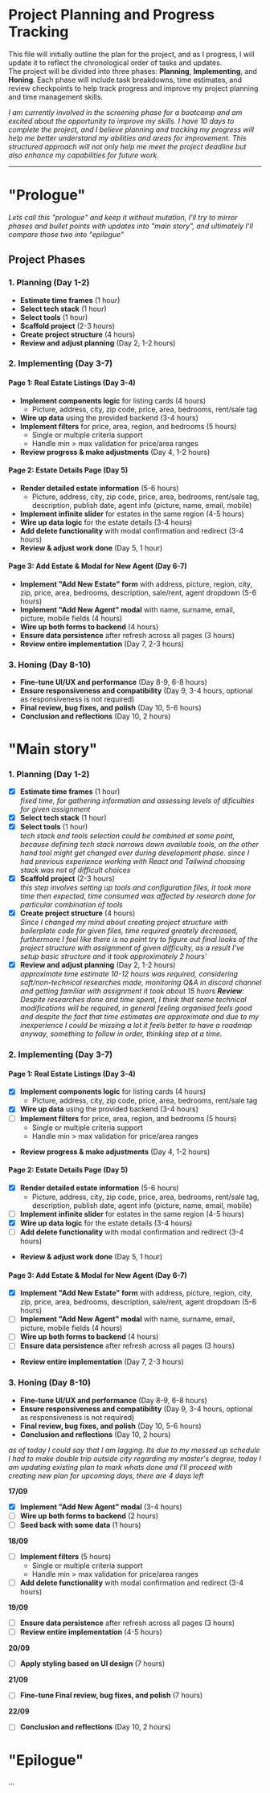 # Project Planning and Progress Tracking

This file will initially outline the plan for the project, and as I progress, I will update it to reflect the chronological order of tasks and updates.  
The project will be divided into three phases: **Planning**, **Implementing**, and **Honing**. Each phase will include task breakdowns, time estimates, and review checkpoints to help track progress and improve my project planning and time management skills.

_I am currently involved in the screening phase for a bootcamp and am excited about the opportunity to improve my skills. I have 10 days to complete the project, and I believe planning and tracking my progress will help me better understand my abilities and areas for improvement. This structured approach will not only help me meet the project deadline but also enhance my capabilities for future work._

---

# "Prologue"

_Lets call this "prologue" and keep it without mutation, I'll try to mirror phases and bullet points with updates into "main story", and ultimately I'll compare those two into "epilogue"_

## Project Phases

### 1. Planning (Day 1-2)

- **Estimate time frames** (1 hour)
- **Select tech stack** (1 hour)
- **Select tools** (1 hour)
- **Scaffold project** (2-3 hours)
- **Create project structure** (4 hours)
- **Review and adjust planning** (Day 2, 1-2 hours)

### 2. Implementing (Day 3-7)

#### Page 1: Real Estate Listings (Day 3-4)

- **Implement components logic** for listing cards (4 hours)
  - Picture, address, city, zip code, price, area, bedrooms, rent/sale tag
- **Wire up data** using the provided backend (3-4 hours)
- **Implement filters** for price, area, region, and bedrooms (5 hours)
  - Single or multiple criteria support
  - Handle min > max validation for price/area ranges
- **Review progress & make adjustments** (Day 4, 1-2 hours)

#### Page 2: Estate Details Page (Day 5)

- **Render detailed estate information** (5-6 hours)
  - Picture, address, city, zip code, price, area, bedrooms, rent/sale tag, description, publish date, agent info (picture, name, email, mobile)
- **Implement infinite slider** for estates in the same region (4-5 hours)
- **Wire up data logic** for the estate details (3-4 hours)
- **Add delete functionality** with modal confirmation and redirect (3-4 hours)
- **Review & adjust work done** (Day 5, 1 hour)

#### Page 3: Add Estate & Modal for New Agent (Day 6-7)

- **Implement "Add New Estate" form** with address, picture, region, city, zip, price, area, bedrooms, description, sale/rent, agent dropdown (5-6 hours)
- **Implement "Add New Agent" modal** with name, surname, email, picture, mobile fields (4 hours)
- **Wire up both forms to backend** (4 hours)
- **Ensure data persistence** after refresh across all pages (3 hours)
- **Review entire implementation** (Day 7, 2-3 hours)

### 3. Honing (Day 8-10)

- **Fine-tune UI/UX and performance** (Day 8-9, 6-8 hours)
- **Ensure responsiveness and compatibility** (Day 9, 3-4 hours, optional as responsiveness is not required)
- **Final review, bug fixes, and polish** (Day 10, 5-6 hours)
- **Conclusion and reflections** (Day 10, 2 hours)

# "Main story"

### 1. Planning (Day 1-2)

- [x] **Estimate time frames** (1 hour) <br>
      _fixed time, for gathering information and assessing levels of dificulties for given assignment_
- [x] **Select tech stack** (1 hour)
- [x] **Select tools** (1 hour) <br>
      _tech stack and tools selection could be combined at some point, because defining tech stack narrows down available tools, on the other hand tool might get changed over during development phase. since I had previous experience working with React and Tailwind choosing stack was not of difficult choices_
- [x] **Scaffold project** (2-3 hours) <br>
      _this step involves setting up tools and configuration files, it took more time then expected, time consumed was affected by research done for particular combination of tools_
- [x] **Create project structure** (4 hours) <br>
      _Since I changed my mind about creating project structure with boilerplate code for given files, time required greately decreased, furthermore I feel like there is no point try to figure out final looks of the project structure with assignment of given difficulty, as a result I've setup basic structure and it took approximately 2 hours'_
- [x] **Review and adjust planning** (Day 2, 1-2 hours) <br>
      _approximate time estimate 10-12 hours was required, considering soft/non-technical researches made, monitoring Q&A in discord channel and getting familiar with assignment it took about 15 huors_
      _**Review**: Despite researches done and time spent, I think that some technical modifications will be required, in general feeling organised feels good and despite the fact that time estimates are approximate and due to my inexperience I could be missing a lot it feels better to have a roadmap anyway, something to follow in order, thinking step at a time._

### 2. Implementing (Day 3-7)

#### Page 1: Real Estate Listings (Day 3-4)

- [x] **Implement components logic** for listing cards (4 hours)
  - Picture, address, city, zip code, price, area, bedrooms, rent/sale tag
- [x] **Wire up data** using the provided backend (3-4 hours)
- [ ] **Implement filters** for price, area, region, and bedrooms (5 hours)
  - Single or multiple criteria support
  - Handle min > max validation for price/area ranges
- **Review progress & make adjustments** (Day 4, 1-2 hours)

#### Page 2: Estate Details Page (Day 5)

- [x] **Render detailed estate information** (5-6 hours)
  - Picture, address, city, zip code, price, area, bedrooms, rent/sale tag, description, publish date, agent info (picture, name, email, mobile)
- [ ] **Implement infinite slider** for estates in the same region (4-5 hours)
- [x] **Wire up data logic** for the estate details (3-4 hours)
- [ ] **Add delete functionality** with modal confirmation and redirect (3-4 hours)
- **Review & adjust work done** (Day 5, 1 hour)

#### Page 3: Add Estate & Modal for New Agent (Day 6-7)

- [x] **Implement "Add New Estate" form** with address, picture, region, city, zip, price, area, bedrooms, description, sale/rent, agent dropdown (5-6 hours)
- [ ] **Implement "Add New Agent" modal** with name, surname, email, picture, mobile fields (4 hours)
- [ ] **Wire up both forms to backend** (4 hours)
- [ ] **Ensure data persistence** after refresh across all pages (3 hours)
- **Review entire implementation** (Day 7, 2-3 hours)

### 3. Honing (Day 8-10)

- **Fine-tune UI/UX and performance** (Day 8-9, 6-8 hours)
- **Ensure responsiveness and compatibility** (Day 9, 3-4 hours, optional as responsiveness is not required)
- **Final review, bug fixes, and polish** (Day 10, 5-6 hours)
- **Conclusion and reflections** (Day 10, 2 hours)

_as of today I could say that I am lagging. Its due to my messed up schedule I had to make double trip outside city regarding my master's degree, today I am updating existing plan to mark whats done and I'll proceed with creating new plan for upcoming days, there are 4 days left_

**17/09**

- [x] **Implement "Add New Agent" modal** (3-4 hours)
- [ ] **Wire up both forms to backend** (2 hours)
- [ ] **Seed back with some data** (1 hours)

**18/09**

- [ ] **Implement filters** (5 hours)
  - Single or multiple criteria support
  - Handle min > max validation for price/area ranges
- [ ] **Add delete functionality** with modal confirmation and redirect (3-4 hours)

**19/09**

- [ ] **Ensure data persistence** after refresh across all pages (3 hours)
- [ ] **Review entire implementation** (4-5 hours)

**20/09**

- [ ] **Apply styling based on UI design** (7 hours)

**21/09**

- [ ] **Fine-tune Final review, bug fixes, and polish** (7 hours)

**22/09**

- [ ] **Conclusion and reflections** (Day 10, 2 hours)

# "Epilogue"

...

